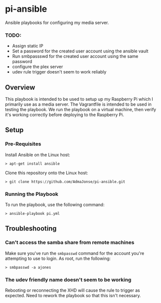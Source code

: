 # pi-ansible
Ansible playbooks for configuring my media server.

### TODO:
- Assign static IP
- Set a password for the created user account using the ansible vault
- Run smbpassswd for the created user account using the same password
- configure the plex server
- udev rule trigger doesn't seem to work reliably

## Overview

This playbook is intended to be used to setup up my Raspberry Pi which I primarily use as a media server. The Vagrantfile is intended to be used in testing the playbook. We run the playbook on a virtual machine, then verify it's working correctly before deploying to the Raspberry Pi.

## Setup
### Pre-Requisites

Install Ansible on the Linux host:
```
> apt-get install ansible
```
Clone this repository onto the Linux host:
```
> git clone https://github.com/AdmaJonse/pi-ansible.git
```

### Running the Playbook

To run the playbook, use the following command:
```
> ansible-playbook pi.yml
```

## Troubleshooting
### Can't access the samba share from remote machines
Make sure you've run the `smbpasswd` command for the account you're attempting to use to login. As root, run the following:
```
> smbpasswd -a ajones
```

### The udev friendly name doesn't seem to be working
Rebooting or reconnecting the XHD will cause the rule to trigger as expected. Need to rework the playbook so that this isn't necessary. 